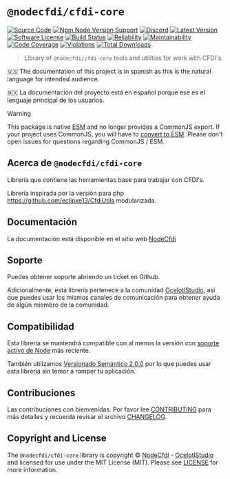 # `@nodecfdi/cfdi-core`

[![Source Code][badge-source]][source]
[![Npm Node Version Support][badge-node-version]][node-version]
[![Discord][badge-discord]][discord]
[![Latest Version][badge-release]][release]
[![Software License][badge-license]][license]
[![Build Status][badge-build]][build]
[![Reliability][badge-reliability]][reliability]
[![Maintainability][badge-maintainability]][maintainability]
[![Code Coverage][badge-coverage]][coverage]
[![Violations][badge-violations]][violations]
[![Total Downloads][badge-downloads]][downloads]

> Library of `@nodecfdi/cfdi-core` tools and utilities for work with CFDI´s

:us: The documentation of this project is in spanish as this is the natural language for intended audience.

:mexico: La documentación del proyecto está en español porque ese es el lenguaje principal de los usuarios.

> [!WARNING]
> This package is native [ESM](https://developer.mozilla.org/en-US/docs/Web/JavaScript/Guide/Modules) and no longer provides a CommonJS export. If your project uses CommonJS, you will have to [convert to ESM](https://gist.github.com/sindresorhus/a39789f98801d908bbc7ff3ecc99d99c). Please don't open issues for questions regarding CommonJS / ESM.

## Acerca de `@nodecfdi/cfdi-core`

Librería que contiene las herramientas base para trabajar con CFDI's.

Librería inspirada por la versión para php https://github.com/eclipxe13/CfdiUtils modularizada.

## Documentación

La documentación está disponible en el sitio web [NodeCfdi](https://nodecfdi.com/librarys/cfdi-core/getting-started/)

## Soporte

Puedes obtener soporte abriendo un ticket en Github.

Adicionalmente, esta librería pertenece a la comunidad [OcelotlStudio](https://ocelotlstudio.com), así que puedes usar los mismos canales de comunicación para obtener ayuda de algún miembro de la comunidad.

## Compatibilidad

Esta librería se mantendrá compatible con al menos la versión con
[soporte activo de Node](https://nodejs.org/es/about/releases/) más reciente.

También utilizamos [Versionado Semántico 2.0.0](https://semver.org/lang/es/) por lo que puedes usar esta librería sin temor a romper tu aplicación.

## Contribuciones

Las contribuciones con bienvenidas. Por favor lee [CONTRIBUTING][] para más detalles y recuerda revisar el archivo [CHANGELOG][].

## Copyright and License

The `@nodecfdi/cfdi-core` library is copyright © [NodeCfdi](https://github.com/nodecfdi) - [OcelotlStudio](https://ocelotlstudio.com) and licensed for use under the MIT License (MIT). Please see [LICENSE][] for more information.

[contributing]: https://github.com/nodecfdi/.github/blob/main/docs/CONTRIBUTING.md
[changelog]: https://github.com/nodecfdi/cfdi-core/blob/main/CHANGELOG.md
[source]: https://github.com/nodecfdi/cfdi-core
[node-version]: https://www.npmjs.com/package/@nodecfdi/cfdi-core
[discord]: https://discord.gg/AsqX8fkW2k
[release]: https://www.npmjs.com/package/@nodecfdi/cfdi-core
[license]: https://github.com/nodecfdi/cfdi-core/blob/main/LICENSE.md
[build]: https://github.com/nodecfdi/cfdi-core/actions/workflows/build.yml?query=branch:main
[reliability]: https://sonarcloud.io/component_measures?id=nodecfdi_cfdi-core&metric=Reliability
[maintainability]: https://sonarcloud.io/component_measures?id=nodecfdi_cfdi-core&metric=Maintainability
[coverage]: https://sonarcloud.io/component_measures?id=nodecfdi_cfdi-core&metric=Coverage
[violations]: https://sonarcloud.io/project/issues?id=nodecfdi_cfdi-core&resolved=false
[downloads]: https://www.npmjs.com/package/@nodecfdi/cfdi-core
[badge-source]: https://img.shields.io/badge/source-nodecfdi/cfdi--core-blue.svg?logo=github
[badge-node-version]: https://img.shields.io/node/v/@nodecfdi/cfdi-core.svg?logo=nodedotjs
[badge-discord]: https://img.shields.io/discord/459860554090283019?logo=discord
[badge-release]: https://img.shields.io/npm/v/@nodecfdi/cfdi-core.svg?logo=npm
[badge-license]: https://img.shields.io/github/license/nodecfdi/cfdi-core.svg?logo=open-source-initiative
[badge-build]: https://img.shields.io/github/actions/workflow/status/nodecfdi/cfdi-core/build.yml?branch=main
[badge-reliability]: https://sonarcloud.io/api/project_badges/measure?project=nodecfdi_cfdi-core&metric=reliability_rating
[badge-maintainability]: https://sonarcloud.io/api/project_badges/measure?project=nodecfdi_cfdi-core&metric=sqale_rating
[badge-coverage]: https://img.shields.io/sonar/coverage/nodecfdi_cfdi-core/main?logo=sonarcloud&server=https%3A%2F%2Fsonarcloud.io
[badge-violations]: https://img.shields.io/sonar/violations/nodecfdi_cfdi-core/main?format=long&logo=sonarcloud&server=https%3A%2F%2Fsonarcloud.io
[badge-downloads]: https://img.shields.io/npm/dm/@nodecfdi/cfdi-core.svg?logo=npm
